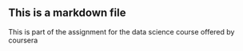 ## This is a markdown file
This is part of the assignment for the data science course offered by coursera
